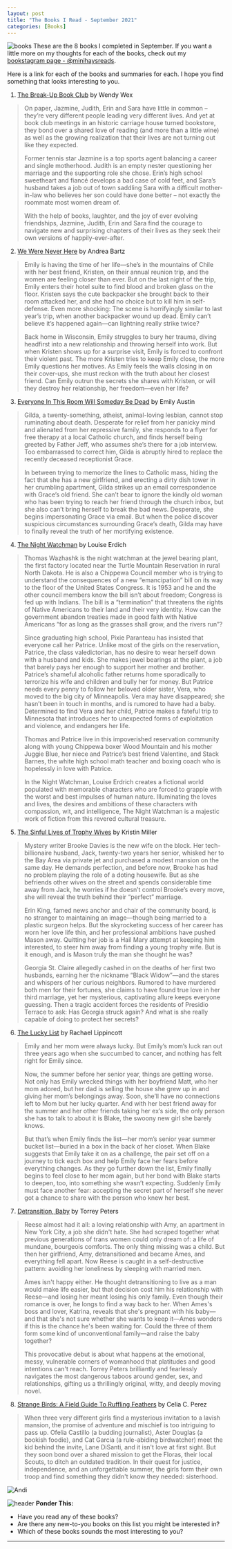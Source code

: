 ```yaml
---
layout: post
title: "The Books I Read - September 2021"
categories: [Books]
---
```

![books](/images/September2021Books.JPG)
These are the 8 books I completed in September. If you want a little more on my thoughts for each of the books, check out my [bookstagram page - @minihaysreads](http://instagram.com/minihaysreads). 

Here is a link for each of the books and summaries for each. I hope you find something that looks interesting to you. 

1. [The Break-Up Book Club](https://www.amazon.com/Break-Up-Book-Club-Wendy-Wax/dp/0440001455/ref=sr_1_1?keywords=the+break+up+book+club&qid=1638495375&sr=8-1) by Wendy Wex
>On paper, Jazmine, Judith, Erin and Sara have little in common – they’re very different people leading very different lives. And yet at book club meetings in an historic carriage house turned bookstore, they bond over a shared love of reading (and more than a little wine) as well as the growing realization that their lives are not turning out like they expected.
>
>Former tennis star Jazmine is a top sports agent balancing a career and single motherhood. Judith is an empty nester questioning her marriage and the supporting role she chose. Erin’s high school sweetheart and fiancé develops a bad case of cold feet, and Sara’s husband takes a job out of town saddling Sara with a difficult mother-in-law who believes her son could have done better – not exactly the roommate most women dream of.
>
>With the help of books, laughter, and the joy of ever evolving friendships, Jazmine, Judith, Erin and Sara find the courage to navigate new and surprising chapters of their lives as they seek their own versions of happily-ever-after.

2. [We Were Never Here](https://www.amazon.com/We-Were-Never-Here-Novel/dp/198482046X/ref=tmm_hrd_swatch_0?_encoding=UTF8&qid=1638495448&sr=8-1) by Andrea Bartz
>Emily is having the time of her life—she’s in the mountains of Chile with her best friend, Kristen, on their annual reunion trip, and the women are feeling closer than ever. But on the last night of the trip, Emily enters their hotel suite to find blood and broken glass on the floor. Kristen says the cute backpacker she brought back to their room attacked her, and she had no choice but to kill him in self-defense. Even more shocking: The scene is horrifyingly similar to last year’s trip, when another backpacker wound up dead. Emily can’t believe it’s happened again—can lightning really strike twice?
>
>Back home in Wisconsin, Emily struggles to bury her trauma, diving headfirst into a new relationship and throwing herself into work. But when Kristen shows up for a surprise visit, Emily is forced to confront their violent past. The more Kristen tries to keep Emily close, the more Emily questions her motives. As Emily feels the walls closing in on their cover-ups, she must reckon with the truth about her closest friend. Can Emily outrun the secrets she shares with Kristen, or will they destroy her relationship, her freedom—even her life?

3. [Everyone In This Room Will Someday Be Dead](https://www.amazon.com/Everyone-This-Room-Will-Someday/dp/1982167351/ref=tmm_hrd_swatch_0?_encoding=UTF8&qid=1638495521&sr=8-1) by Emily Austin
>Gilda, a twenty-something, atheist, animal-loving lesbian, cannot stop ruminating about death. Desperate for relief from her panicky mind and alienated from her repressive family, she responds to a flyer for free therapy at a local Catholic church, and finds herself being greeted by Father Jeff, who assumes she’s there for a job interview. Too embarrassed to correct him, Gilda is abruptly hired to replace the recently deceased receptionist Grace.
>
>In between trying to memorize the lines to Catholic mass, hiding the fact that she has a new girlfriend, and erecting a dirty dish tower in her crumbling apartment, Gilda strikes up an email correspondence with Grace’s old friend. She can’t bear to ignore the kindly old woman who has been trying to reach her friend through the church inbox, but she also can’t bring herself to break the bad news. Desperate, she begins impersonating Grace via email. But when the police discover suspicious circumstances surrounding Grace’s death, Gilda may have to finally reveal the truth of her mortifying existence.

4. [The Night Watchman](https://www.amazon.com/Night-Watchman-Novel-Louise-Erdrich/dp/0062671197/ref=tmm_pap_swatch_0?_encoding=UTF8&qid=1638495636&sr=8-1) by Louise Erdich
>Thomas Wazhashk is the night watchman at the jewel bearing plant, the first factory located near the Turtle Mountain Reservation in rural North Dakota. He is also a Chippewa Council member who is trying to understand the consequences of a new “emancipation” bill on its way to the floor of the United States Congress. It is 1953 and he and the other council members know the bill isn’t about freedom; Congress is fed up with Indians. The bill is a “termination” that threatens the rights of Native Americans to their land and their very identity. How can the government abandon treaties made in good faith with Native Americans “for as long as the grasses shall grow, and the rivers run”?
>
>Since graduating high school, Pixie Paranteau has insisted that everyone call her Patrice. Unlike most of the girls on the reservation, Patrice, the class valedictorian, has no desire to wear herself down with a husband and kids. She makes jewel bearings at the plant, a job that barely pays her enough to support her mother and brother. Patrice’s shameful alcoholic father returns home sporadically to terrorize his wife and children and bully her for money. But Patrice needs every penny to follow her beloved older sister, Vera, who moved to the big city of Minneapolis. Vera may have disappeared; she hasn’t been in touch in months, and is rumored to have had a baby. Determined to find Vera and her child, Patrice makes a fateful trip to Minnesota that introduces her to unexpected forms of exploitation and violence, and endangers her life.
>
>Thomas and Patrice live in this impoverished reservation community along with young Chippewa boxer Wood Mountain and his mother Juggie Blue, her niece and Patrice’s best friend Valentine, and Stack Barnes, the white high school math teacher and boxing coach who is hopelessly in love with Patrice.
>
>In the Night Watchman, Louise Erdrich creates a fictional world populated with memorable characters who are forced to grapple with the worst and best impulses of human nature. Illuminating the loves and lives, the desires and ambitions of these characters with compassion, wit, and intelligence, The Night Watchman is a majestic work of fiction from this revered cultural treasure.

5. [The Sinful Lives of Trophy Wives](https://www.amazon.com/Sinful-Lives-Trophy-Wives-Novel/dp/1524799521/ref=tmm_pap_swatch_0?_encoding=UTF8&qid=1638495770&sr=8-1) by Kristin Miller
>Mystery writer Brooke Davies is the new wife on the block. Her tech-billionaire husband, Jack, twenty-two years her senior, whisked her to the Bay Area via private jet and purchased a modest mansion on the same day. He demands perfection, and before now, Brooke has had no problem playing the role of a doting housewife. But as she befriends other wives on the street and spends considerable time away from Jack, he worries if he doesn’t control Brooke’s every move, she will reveal the truth behind their “perfect” marriage.
>
>Erin King, famed news anchor and chair of the community board, is no stranger to maintaining an image—though being married to a plastic surgeon helps. But the skyrocketing success of her career has worn her love life thin, and her professional ambitions have pushed Mason away. Quitting her job is a Hail Mary attempt at keeping him interested, to steer him away from finding a young trophy wife. But is it enough, and is Mason truly the man she thought he was?
>
>Georgia St. Claire allegedly cashed in on the deaths of her first two husbands, earning her the nickname “Black Widow”—and the stares and whispers of her curious neighbors. Rumored to have murdered both men for their fortunes, she claims to have found true love in her third marriage, yet her mysterious, captivating allure keeps everyone guessing. Then a tragic accident forces the residents of Presidio Terrace to ask: Has Georgia struck again? And what is she really capable of doing to protect her secrets?

6. [The Lucky List](https://www.amazon.com/Lucky-List-Rachael-Lippincott/dp/1534468536/ref=sr_1_1?keywords=The+lucky+list&qid=1638495834&sr=8-1) by Rachael Lippincott
>Emily and her mom were always lucky. But Emily’s mom’s luck ran out three years ago when she succumbed to cancer, and nothing has felt right for Emily since.
>
>Now, the summer before her senior year, things are getting worse. Not only has Emily wrecked things with her boyfriend Matt, who her mom adored, but her dad is selling the house she grew up in and giving her mom’s belongings away. Soon, she’ll have no connections left to Mom but her lucky quarter. And with her best friend away for the summer and her other friends taking her ex’s side, the only person she has to talk to about it is Blake, the swoony new girl she barely knows.
>
>But that’s when Emily finds the list—her mom’s senior year summer bucket list—buried in a box in the back of her closet. When Blake suggests that Emily take it on as a challenge, the pair set off on a journey to tick each box and help Emily face her fears before everything changes. As they go further down the list, Emily finally begins to feel close to her mom again, but her bond with Blake starts to deepen, too, into something she wasn’t expecting. Suddenly Emily must face another fear: accepting the secret part of herself she never got a chance to share with the person who knew her best.

7. [Detransition, Baby](https://www.amazon.com/Detransition-Baby-Novel-Torrey-Peters/dp/0593133374/ref=tmm_hrd_swatch_0?_encoding=UTF8&qid=1638495921&sr=8-1) by Torrey Peters
>Reese almost had it all: a loving relationship with Amy, an apartment in New York City, a job she didn't hate. She had scraped together what previous generations of trans women could only dream of: a life of mundane, bourgeois comforts. The only thing missing was a child. But then her girlfriend, Amy, detransitioned and became Ames, and everything fell apart. Now Reese is caught in a self-destructive pattern: avoiding her loneliness by sleeping with married men.
>
>Ames isn't happy either. He thought detransitioning to live as a man would make life easier, but that decision cost him his relationship with Reese—and losing her meant losing his only family. Even though their romance is over, he longs to find a way back to her. When Ames's boss and lover, Katrina, reveals that she's pregnant with his baby—and that she's not sure whether she wants to keep it—Ames wonders if this is the chance he's been waiting for. Could the three of them form some kind of unconventional family—and raise the baby together?
>
>This provocative debut is about what happens at the emotional, messy, vulnerable corners of womanhood that platitudes and good intentions can't reach. Torrey Peters brilliantly and fearlessly navigates the most dangerous taboos around gender, sex, and relationships, gifting us a thrillingly original, witty, and deeply moving novel.

8. [Strange Birds: A Field Guide To Ruffling Feathers](https://www.amazon.com/Strange-Birds-Field-Ruffling-Feathers/dp/042529045X/ref=sr_1_1?keywords=strange+birds&qid=1638496198&sr=8-1) by Celia C. Perez
>When three very different girls find a mysterious invitation to a lavish mansion, the promise of adventure and mischief is too intriguing to pass up. Ofelia Castillo (a budding journalist), Aster Douglas (a bookish foodie), and Cat Garcia (a rule-abiding birdwatcher) meet the kid behind the invite, Lane DiSanti, and it isn't love at first sight. But they soon bond over a shared mission to get the Floras, their local Scouts, to ditch an outdated tradition. In their quest for justice, independence, and an unforgettable summer, the girls form their own troop and find something they didn't know they needed: sisterhood.

![Andi](/images/andi.jpg)

![header](/images/SkinnyRainbow.jpg)
**Ponder This:**
- Have you read any of these books?
- Are there any new-to-you books on this list you might be interested in?
- Which of these books sounds the most interesting to you?

----